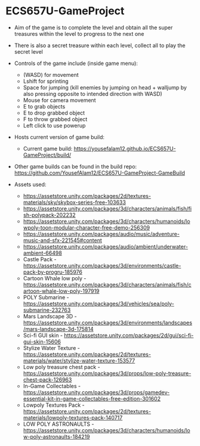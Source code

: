 # ECS657U-GameProject

- Aim of the game is to complete the level and obtain all the super treasures within the level to progress to the next one
- There is also a secret treasure within each level, collect all to play the secret level
- Controls of the game include (inside game menu):
    - (WASD) for movement
    - Lshift for sprinting
    - Space for jumping (kill enemies by jumping on head + walljump by also pressing opposite to intended direction with WASD)
    - Mouse for camera movement
    - E to grab objects
    - E to drop grabbed object
    - F to throw grabbed object
    - Left click to use powerup

- Hosts current version of game build:
    - Current game build: https://yousefalam12.github.io/ECS657U-GameProject/build/

- Other game builds can be found in the build repo: https://github.com/YousefAlam12/ECS657U-GameProject-GameBuild

- Assets used:
    - https://assetstore.unity.com/packages/2d/textures-materials/sky/skybox-series-free-103633
    - https://assetstore.unity.com/packages/3d/characters/animals/fish/fish-polypack-202232
    - https://assetstore.unity.com/packages/3d/characters/humanoids/lowpoly-toon-modular-character-free-demo-256309
    - https://assetstore.unity.com/packages/audio/music/adventure-music-and-sfx-221545#content
    - https://assetstore.unity.com/packages/audio/ambient/underwater-ambient-66498
    - Castle Pack - https://assetstore.unity.com/packages/3d/environments/castle-pack-by-progru-185976
    - Cartoon Whale low poly - https://assetstore.unity.com/packages/3d/characters/animals/fish/cartoon-whale-low-poly-197919
    - POLY Submarine - https://assetstore.unity.com/packages/3d/vehicles/sea/poly-submarine-232763
    - Mars Landscape 3D - https://assetstore.unity.com/packages/3d/environments/landscapes/mars-landscape-3d-175814
    - Sci-fi GUI skin - https://assetstore.unity.com/packages/2d/gui/sci-fi-gui-skin-15606
    - Stylize Water Texture - https://assetstore.unity.com/packages/2d/textures-materials/water/stylize-water-texture-153577
    - Low poly treasure chest pack - https://assetstore.unity.com/packages/3d/props/low-poly-treasure-chest-pack-126963
    - In-Game Collectables - https://assetstore.unity.com/packages/3d/props/gamedev-essential-kit-in-game-collectables-free-edition-301602
    - Lowpoly Textures Pack - https://assetstore.unity.com/packages/2d/textures-materials/lowpoly-textures-pack-140717
    - LOW POLY ASTRONAULTS - https://assetstore.unity.com/packages/3d/characters/humanoids/low-poly-astronaults-184219
